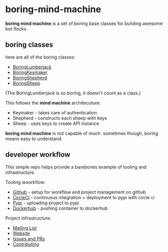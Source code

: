 # boring-mind-machine

**boring mind machine** is a set of boring base classes for building awesome bot flocks.

## boring classes

here are all of the boring classes:

* [BoringLumberjack](lumberjack.md)
* [BoringKeymaker](keymaker.md)
* [BoringShepherd](shepherd.md)
* [BoringSheep](sheep.md)

(The BoringLumberjack is so boring, it doesn't count as a class.)

This follows the **mind machine** architecuture:

* Keymaker - takes care of authentication
* Shepherd - constructs each sheep with keys
* Sheep - uses keys to create API instance

**boring mind machine** is not capable of much.
sometimes though, boring means easy to understand.

## developer workflow

This simple repo helps provide a barebones example of tooling and infrastructure.

Tooling woorkflow:

* [Github](dev/github.md) - setup for workflow and project management on github
* [CircleCI](dev/circleci.md) - continuous integration + deployment to pypi with circle ci
* [Pypi](dev/pypi.md) - uploading project to pypi
* [Dockerhub](dev/dockerhub.md) - pushing container to dockerhub

Project infrastructure:

* [Mailing List](dev/mailing.md)
* [Website](dev/website.md)
* [Issues and PRs](dev/issues_prs.md)
* [Contributing](dev/contributing.md)









